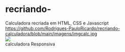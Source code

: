 # recriando-
Calculadora recriada em HTML, CSS e Javascript
https://github.com/Rodrigues-PauloRicardo/recriando-calculadora/blob/main/imagens/imgcalc.jpg
<br>
<img height=”700” src=https://github.com/Rodrigues-PauloRicardo/recriando-calculadora/blob/main/imagens/imgcalc.jpg>
<br>
calculadora Responsiva
